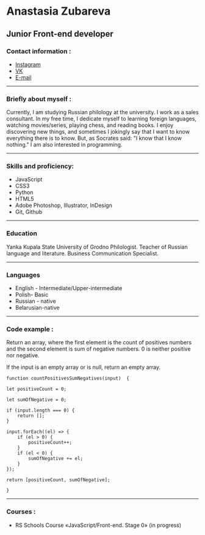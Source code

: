 # Anastasia Zubareva 
## Junior Front-end developer 




### Contact information :
* [Instagram](https://www.instagram.com/ana.nacik/?utm_medium=copy_link) 
* [VK](https://vk.com/id256272771) 
* [E-mail](anastasiyazubareva06@gmail.com) 
 
 * * * 

### Briefly about myself :
Currently, I am studying Russian philology at the university. I work as a sales consultant. In my free time, I dedicate myself to learning foreign languages, watching movies/series, playing chess, and reading books. I enjoy discovering new things, and sometimes I jokingly say that I want to know everything there is to know. But, as Socrates said: "I know that I know nothing." I am also interested in  programming.
 * * * 
### Skills and proficiency: 
* JavaScript    
* CSS3             
* Python          
* HTML5
* Adobe Photoshop, Illustrator, InDesign
* Git, Github  

***
### Education
Yanka Kupala State University of Grodno
Philologist. Teacher of Russian language and literature. Business Communication Specialist. 
***
###  Languages 
* English - Intermediate/Upper-intermediate
* Polish- Basic
* Russian - native
* Belarusian-native
***
### Code example  : 
Return an array, where the first element is the count of positives numbers and the second element is sum of negative numbers. 0 is neither positive nor negative.

If the input is an empty array or is null, return an empty array.


` function countPositivesSumNegatives(input)  { `
   
   ` let positiveCount = 0; `
   
   ` let sumOfNegative = 0; ` 

    if (input.length === 0) {
        return [];
    }

    input.forEach((el) => {
        if (el > 0) {
            positiveCount++;
        }
        if (el < 0) {
            sumOfNegative += el;
        }
    });

   ` return [positiveCount, sumOfNegative]; `

` } `
***
### Courses :
* RS Schools Course «JavaScript/Front-end. Stage 0» (in progress)






